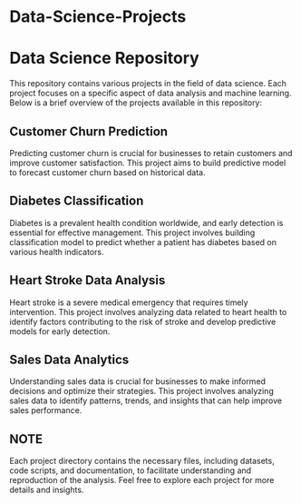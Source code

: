 # Data-Science-Projects
# Data Science Repository

This repository contains various projects in the field of data science. Each project focuses on a specific aspect of data analysis and machine learning. Below is a brief overview of the projects available in this repository:

## Customer Churn Prediction
Predicting customer churn is crucial for businesses to retain customers and improve customer satisfaction. This project aims to build predictive model to forecast customer churn based on historical data.

## Diabetes Classification
Diabetes is a prevalent health condition worldwide, and early detection is essential for effective management. This project involves building classification model to predict whether a patient has diabetes based on various health indicators.

## Heart Stroke Data Analysis
Heart stroke is a severe medical emergency that requires timely intervention. This project involves analyzing data related to heart health to identify factors contributing to the risk of stroke and develop predictive models for early detection.

## Sales Data Analytics
Understanding sales data is crucial for businesses to make informed decisions and optimize their strategies. This project involves analyzing sales data to identify patterns, trends, and insights that can help improve sales performance.

## NOTE
Each project directory contains the necessary files, including datasets, code scripts, and documentation, to facilitate understanding and reproduction of the analysis. Feel free to explore each project for more details and insights.


